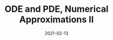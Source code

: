 ---
layout: post
title: "ODE and PDE, Numerical Approximations II"
date: 2021-02-13
progress: 100%
permalink: /am105/part4/
---
